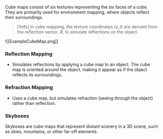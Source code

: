 Cube maps consist of six textures representing the six faces of a cube. They are primarily used for environment mapping, where objects reflect their surroundings.

>[!info]
> In cube mapping, the texture coordinates $(s, t)$ are derived from the reflection vector, $R$, to simulate reflections on the object.

![[ExampleCubeMap.png]]
### Reflection Mapping
- Simulates reflections by applying a cube map to an object. The cube map is oriented around the object, making it appear as if the object reflects its surroundings.

### Refraction Mapping
- Uses a cube map, but simulates refraction (seeing through the object) rather than reflection.
### Skyboxes
Skyboxes are cube maps that represent distant scenery in a 3D scene, such as skies, mountains, or other far-off elements.